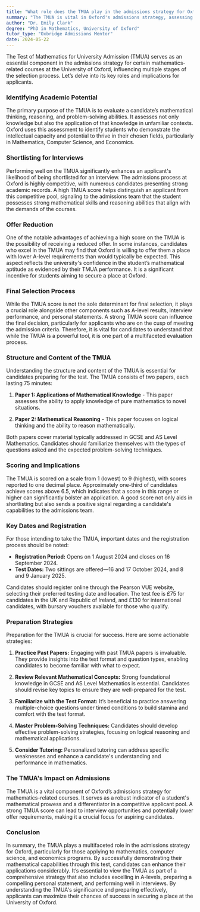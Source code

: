 ```yaml
---
title: "What role does the TMUA play in the admissions strategy for Oxford?"
summary: "The TMUA is vital in Oxford's admissions strategy, assessing candidates' mathematical skills and identifying those with the potential to excel in mathematics courses."
author: "Dr. Emily Clark"
degree: "PhD in Mathematics, University of Oxford"
tutor_type: "Oxbridge Admissions Mentor"
date: 2024-05-22
---
```


The Test of Mathematics for University Admission (TMUA) serves as an essential component in the admissions strategy for certain mathematics-related courses at the University of Oxford, influencing multiple stages of the selection process. Let’s delve into its key roles and implications for applicants.

### Identifying Academic Potential

The primary purpose of the TMUA is to evaluate a candidate’s mathematical thinking, reasoning, and problem-solving abilities. It assesses not only knowledge but also the application of that knowledge in unfamiliar contexts. Oxford uses this assessment to identify students who demonstrate the intellectual capacity and potential to thrive in their chosen fields, particularly in Mathematics, Computer Science, and Economics.

### Shortlisting for Interviews

Performing well on the TMUA significantly enhances an applicant's likelihood of being shortlisted for an interview. The admissions process at Oxford is highly competitive, with numerous candidates presenting strong academic records. A high TMUA score helps distinguish an applicant from this competitive pool, signaling to the admissions team that the student possesses strong mathematical skills and reasoning abilities that align with the demands of the courses.

### Offer Reduction

One of the notable advantages of achieving a high score on the TMUA is the possibility of receiving a reduced offer. In some instances, candidates who excel in the TMUA may find that Oxford is willing to offer them a place with lower A-level requirements than would typically be expected. This aspect reflects the university's confidence in the student’s mathematical aptitude as evidenced by their TMUA performance. It is a significant incentive for students aiming to secure a place at Oxford.

### Final Selection Process

While the TMUA score is not the sole determinant for final selection, it plays a crucial role alongside other components such as A-level results, interview performance, and personal statements. A strong TMUA score can influence the final decision, particularly for applicants who are on the cusp of meeting the admission criteria. Therefore, it is vital for candidates to understand that while the TMUA is a powerful tool, it is one part of a multifaceted evaluation process.

### Structure and Content of the TMUA

Understanding the structure and content of the TMUA is essential for candidates preparing for the test. The TMUA consists of two papers, each lasting 75 minutes:

1. **Paper 1: Applications of Mathematical Knowledge** - This paper assesses the ability to apply knowledge of pure mathematics to novel situations.
   
2. **Paper 2: Mathematical Reasoning** - This paper focuses on logical thinking and the ability to reason mathematically.

Both papers cover material typically addressed in GCSE and AS Level Mathematics. Candidates should familiarize themselves with the types of questions asked and the expected problem-solving techniques.

### Scoring and Implications

The TMUA is scored on a scale from 1 (lowest) to 9 (highest), with scores reported to one decimal place. Approximately one-third of candidates achieve scores above 6.5, which indicates that a score in this range or higher can significantly bolster an application. A good score not only aids in shortlisting but also sends a positive signal regarding a candidate's capabilities to the admissions team.

### Key Dates and Registration

For those intending to take the TMUA, important dates and the registration process should be noted:

- **Registration Period:** Opens on 1 August 2024 and closes on 16 September 2024.
- **Test Dates:** Two sittings are offered—16 and 17 October 2024, and 8 and 9 January 2025.

Candidates should register online through the Pearson VUE website, selecting their preferred testing date and location. The test fee is £75 for candidates in the UK and Republic of Ireland, and £130 for international candidates, with bursary vouchers available for those who qualify.

### Preparation Strategies

Preparation for the TMUA is crucial for success. Here are some actionable strategies:

1. **Practice Past Papers:** Engaging with past TMUA papers is invaluable. They provide insights into the test format and question types, enabling candidates to become familiar with what to expect.

2. **Review Relevant Mathematical Concepts:** Strong foundational knowledge in GCSE and AS Level Mathematics is essential. Candidates should revise key topics to ensure they are well-prepared for the test.

3. **Familiarize with the Test Format:** It’s beneficial to practice answering multiple-choice questions under timed conditions to build stamina and comfort with the test format.

4. **Master Problem-Solving Techniques:** Candidates should develop effective problem-solving strategies, focusing on logical reasoning and mathematical applications.

5. **Consider Tutoring:** Personalized tutoring can address specific weaknesses and enhance a candidate's understanding and performance in mathematics.

### The TMUA's Impact on Admissions

The TMUA is a vital component of Oxford’s admissions strategy for mathematics-related courses. It serves as a robust indicator of a student's mathematical prowess and a differentiator in a competitive applicant pool. A strong TMUA score can lead to interview opportunities and potentially lower offer requirements, making it a crucial focus for aspiring candidates.

### Conclusion

In summary, the TMUA plays a multifaceted role in the admissions strategy for Oxford, particularly for those applying to mathematics, computer science, and economics programs. By successfully demonstrating their mathematical capabilities through this test, candidates can enhance their applications considerably. It’s essential to view the TMUA as part of a comprehensive strategy that also includes excelling in A-levels, preparing a compelling personal statement, and performing well in interviews. By understanding the TMUA's significance and preparing effectively, applicants can maximize their chances of success in securing a place at the University of Oxford.
    